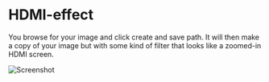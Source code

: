# HDMI-effect

You browse for your image and click create and save path. It will then make a copy of your image but with some kind of filter that looks like a zoomed-in HDMI screen.

![Screenshot](https://i.imgur.com/6cORTBt.png)
